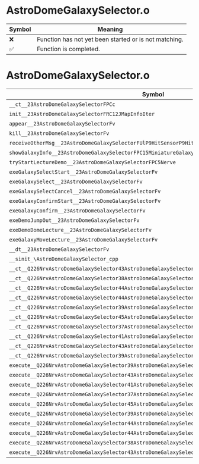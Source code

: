 # AstroDomeGalaxySelector.o
| Symbol | Meaning 
| ------------- | ------------- 
| :x: | Function has not yet been started or is not matching. 
| :white_check_mark: | Function is completed. 


# AstroDomeGalaxySelector.o
| Symbol | Decompiled? |
| ------------- | ------------- |
| `__ct__23AstroDomeGalaxySelectorFPCc` | :x: |
| `init__23AstroDomeGalaxySelectorFRC12JMapInfoIter` | :x: |
| `appear__23AstroDomeGalaxySelectorFv` | :x: |
| `kill__23AstroDomeGalaxySelectorFv` | :x: |
| `receiveOtherMsg__23AstroDomeGalaxySelectorFUlP9HitSensorP9HitSensor` | :x: |
| `showGalaxyInfo__23AstroDomeGalaxySelectorFPC15MiniatureGalaxy` | :x: |
| `tryStartLectureDemo__23AstroDomeGalaxySelectorFPC5Nerve` | :x: |
| `exeGalaxySelectStart__23AstroDomeGalaxySelectorFv` | :x: |
| `exeGalaxySelect__23AstroDomeGalaxySelectorFv` | :x: |
| `exeGalaxySelectCancel__23AstroDomeGalaxySelectorFv` | :x: |
| `exeGalaxyConfirmStart__23AstroDomeGalaxySelectorFv` | :x: |
| `exeGalaxyConfirm__23AstroDomeGalaxySelectorFv` | :x: |
| `exeDemoJumpOut__23AstroDomeGalaxySelectorFv` | :x: |
| `exeDemoDomeLecture__23AstroDomeGalaxySelectorFv` | :x: |
| `exeGalaxyMoveLecture__23AstroDomeGalaxySelectorFv` | :x: |
| `__dt__23AstroDomeGalaxySelectorFv` | :x: |
| `__sinit_\AstroDomeGalaxySelector_cpp` | :x: |
| `__ct__Q226NrvAstroDomeGalaxySelector43AstroDomeGalaxySelectorNrvGalaxySelectStartFv` | :x: |
| `__ct__Q226NrvAstroDomeGalaxySelector38AstroDomeGalaxySelectorNrvGalaxySelectFv` | :x: |
| `__ct__Q226NrvAstroDomeGalaxySelector44AstroDomeGalaxySelectorNrvGalaxySelectCancelFv` | :x: |
| `__ct__Q226NrvAstroDomeGalaxySelector44AstroDomeGalaxySelectorNrvGalaxyConfirmStartFv` | :x: |
| `__ct__Q226NrvAstroDomeGalaxySelector39AstroDomeGalaxySelectorNrvGalaxyConfirmFv` | :x: |
| `__ct__Q226NrvAstroDomeGalaxySelector45AstroDomeGalaxySelectorNrvGalaxyConfirmCancelFv` | :x: |
| `__ct__Q226NrvAstroDomeGalaxySelector37AstroDomeGalaxySelectorNrvDemoJumpOutFv` | :x: |
| `__ct__Q226NrvAstroDomeGalaxySelector41AstroDomeGalaxySelectorNrvDemoDomeLectureFv` | :x: |
| `__ct__Q226NrvAstroDomeGalaxySelector43AstroDomeGalaxySelectorNrvGalaxyMoveLectureFv` | :x: |
| `__ct__Q226NrvAstroDomeGalaxySelector39AstroDomeGalaxySelectorNrvWaitStartDemoFv` | :x: |
| `execute__Q226NrvAstroDomeGalaxySelector39AstroDomeGalaxySelectorNrvWaitStartDemoCFP5Spine` | :x: |
| `execute__Q226NrvAstroDomeGalaxySelector43AstroDomeGalaxySelectorNrvGalaxyMoveLectureCFP5Spine` | :x: |
| `execute__Q226NrvAstroDomeGalaxySelector41AstroDomeGalaxySelectorNrvDemoDomeLectureCFP5Spine` | :x: |
| `execute__Q226NrvAstroDomeGalaxySelector37AstroDomeGalaxySelectorNrvDemoJumpOutCFP5Spine` | :x: |
| `execute__Q226NrvAstroDomeGalaxySelector45AstroDomeGalaxySelectorNrvGalaxyConfirmCancelCFP5Spine` | :x: |
| `execute__Q226NrvAstroDomeGalaxySelector39AstroDomeGalaxySelectorNrvGalaxyConfirmCFP5Spine` | :x: |
| `execute__Q226NrvAstroDomeGalaxySelector44AstroDomeGalaxySelectorNrvGalaxyConfirmStartCFP5Spine` | :x: |
| `execute__Q226NrvAstroDomeGalaxySelector44AstroDomeGalaxySelectorNrvGalaxySelectCancelCFP5Spine` | :x: |
| `execute__Q226NrvAstroDomeGalaxySelector38AstroDomeGalaxySelectorNrvGalaxySelectCFP5Spine` | :x: |
| `execute__Q226NrvAstroDomeGalaxySelector43AstroDomeGalaxySelectorNrvGalaxySelectStartCFP5Spine` | :x: |
